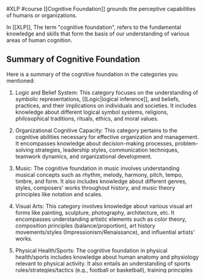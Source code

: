 #XLP #course
[[Cognitive Foundation]] grounds the perceptive capabilities of humans or organizations.

In [[XLP]], The term "cognitive foundation", refers to the fundamental knowledge and skills that form the basis of our understanding of various areas of human cognition. 

## Summary of Cognitive Foundation
Here is a summary of the cognitive foundation in the categories you mentioned:

1. Logic and Belief System: This category focuses on the understanding of symbolic representations, [[Logic|logical inference]], and beliefs, practices, and their implications on individuals and societies. It includes knowledge about different logical symbol systems, religions, philosophical traditions, rituals, ethics, and moral values.

2. Organizational Cognitive Capacity: This category pertains to the cognitive abilities necessary for effective organization and management. It encompasses knowledge about decision-making processes, problem-solving strategies, leadership styles, communication techniques, teamwork dynamics, and organizational development.

3. Music: The cognitive foundation in music involves understanding musical concepts such as rhythm, melody, harmony, pitch, tempo, timbre, and form. It also includes knowledge about different genres, styles, composers' works throughout history, and music theory principles like notation and scales.

4. Visual Arts: This category involves knowledge about various visual art forms like painting, sculpture, photography, architecture, etc. It encompasses understanding artistic elements such as color theory, composition principles (balance/proportion), art history movements/styles (Impressionism/Renaissance), and influential artists' works.

5. Physical Health/Sports: The cognitive foundation in physical health/sports includes knowledge about human anatomy and physiology relevant to physical activity. It also entails an understanding of sports rules/strategies/tactics (e.g., football or basketball), training principles (strength/conditioning), and nutrition's impact on performance/recovery.

6. Psychology and Mental Disciplines: This category encompasses knowledge about human behavior/mind processes through psychology principles/theories (e.g., learning/memory). It involves understanding cognitive processes (attention/perception) emotions/motivation influence behaviors; mental disciplines like meditation or mindfulness; therapeutic approaches/modalities like psychotherapy or cognitive-behavioral therapy.

These summaries provide a general overview of the cognitive foundation in each category, highlighting the core knowledge areas relevant to each field.
